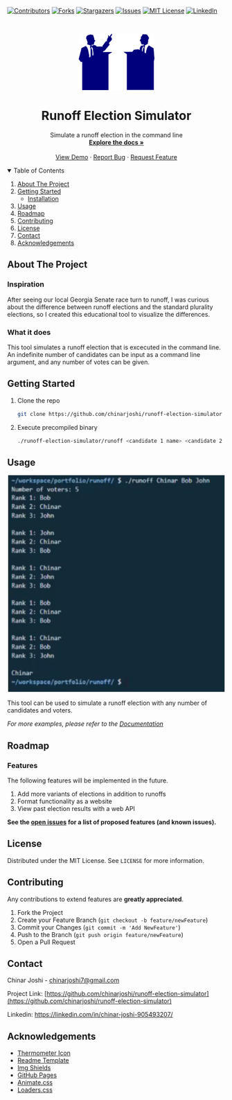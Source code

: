 [![Contributors][contributors-shield]][contributors-url]
[![Forks][forks-shield]][forks-url]
[![Stargazers][stars-shield]][stars-url]
[![Issues][issues-shield]][issues-url]
[![MIT License][license-shield]][license-url]
[![LinkedIn][linkedin-shield]][linkedin-url]

<!-- PROJECT LOGO -->
<br />
    
<p align="center">
  <a href="https://github.com/chinarjoshi/runoff-election-simulator">
    <img src="images/logo.svg" alt="Logo" width="175" height="130">
  </a>

  <h1 align="center">Runoff Election Simulator</h1>

  <p align="center">
    Simulate a runoff election in the command line
    <br />
    <a href="https://github.com/chinarjoshi/runoff-election-simulator"><strong>Explore the docs »</strong></a>
    <br />
    <br />
    <a href="https://youtu.be/_txWoqk76nA">View Demo</a>
    ·
    <a href="https://github.com/chinarjoshi/runoff-election-simulator">Report Bug</a>
    ·
    <a href="https://github.com/chinarjoshi/runoff-election-simulator">Request Feature</a>
  </p>
</p>

<!-- TABLE OF CONTENTS -->
<details open="open">
  <summary>Table of Contents</summary>
  <ol>
    <li>
      <a href="#about-the-project">About The Project</a>
    </li>
    <li>
      <a href="#getting-started">Getting Started</a>
      <ul>
        <li><a href="#installation">Installation</a></li>
      </ul>
    </li>
    <li><a href="#usage">Usage</a></li>
    <li><a href="#roadmap">Roadmap</a></li>
    <li><a href="#contributing">Contributing</a></li>
    <li><a href="#license">License</a></li>
    <li><a href="#contact">Contact</a></li>
    <li><a href="#acknowledgements">Acknowledgements</a></li>
  </ol>
</details>


<!-- ABOUT THE PROJECT -->
## About The Project

### Inspiration
After seeing our local Georgia Senate race turn to runoff, I was curious about the difference between runoff elections and the standard plurality elections, so I created this educational tool to visualize the differences.

### What it does
This tool simulates a runoff election that is excecuted in the command line. An indefinite number of candidates can be input as a command line argument, and any number of votes can be given.


## Getting Started

1. Clone the repo
   ```sh
   git clone https://github.com/chinarjoshi/runoff-election-simulator
   ```
2. Execute precompiled binary
   ```sh
   ./runoff-election-simulator/runoff <candidate 1 name> <candidate 2 name> ...
   ```

<!-- USAGE EXAMPLES -->
## Usage

<p align="center">
  <a href="https://github.com/chinarjoshi/runoff-election-simulator">
    <img src="images/output.png" alt="example-image" width=500 height=500>
  </a>
</p>

This tool can be used to simulate a runoff election with any number of candidates and voters.

_For more examples, please refer to the [Documentation](https://github.com/chinarjoshi/runoff-election-simulator)_

<!-- ROADMAP -->
## Roadmap

### Features
The following features will be implemented in the future.
1. Add more variants of elections in addition to runoffs
2. Format functionality as a website
3. View past election results with a web API

__See the [open issues](https://github.com/chinarjoshi/runoff-election-simulator) for a list of proposed features (and known issues).__


<!-- LICENSE -->
## License

Distributed under the MIT License. See `LICENSE` for more information.


<!-- CONTRIBUTING -->
## Contributing

Any contributions to extend features are **greatly appreciated**.

1. Fork the Project
2. Create your Feature Branch (`git checkout -b feature/newFeature`)
3. Commit your Changes (`git commit -m 'Add NewFeature'`)
4. Push to the Branch (`git push origin feature/newFeature`)
5. Open a Pull Request

<!-- CONTACT -->
## Contact

Chinar Joshi - chinarjoshi7@gmail.com

Project Link: [https://github.com/chinarjoshi/runoff-election-simulator](https://github.com/chinarjoshi/runoff-election-simulator)

Linkedin: https://linkedin.com/in/chinar-joshi-905493207/

<!-- ACKNOWLEDGEMENTS -->
## Acknowledgements
* [Thermometer Icon](https://dndi.org/diseases/covid-19/target-product-profile/)
* [Readme Template](https://github.com/othneildrew/Best-README-Template)
* [Img Shields](https://shields.io)
* [GitHub Pages](https://pages.github.com)
* [Animate.css](https://daneden.github.io/animate.css)
* [Loaders.css](https://connoratherton.com/loaders)

<!-- MARKDOWN LINKS & IMAGES -->
<!-- https://www.markdownguide.org/basic-syntax/#reference-style-links -->
[contributors-shield]: https://img.shields.io/github/contributors/chinarjoshi/runoff-election-simulator?style=for-the-badge
[contributors-url]: https://github.com/chinarjoshi/runoff-election-simulator/graphs/contributors
[forks-shield]: https://img.shields.io/github/forks/chinarjoshi/runoff-election-simulator?style=for-the-badge
[forks-url]: https://github.com/chinarjoshi/runoff-election-simulator/network/members
[stars-shield]: https://img.shields.io/github/stars/chinarjoshi/runoff-election-simulator?style=for-the-badge
[stars-url]: https://github.com/chinarjoshi/runoff-election-simulator/stargazers
[issues-shield]: https://img.shields.io/github/issues/chinarjoshi/runoff-election-simulator?style=for-the-badge
[issues-url]: https://github.com/chinarjoshi/runoff-election-simulator/issues
[license-shield]: https://img.shields.io/github/license/chinarjoshi/runoff-election-simulator?style=for-the-badge
[license-url]: https://github.com/chinarjoshi/runoff-election-simulator/blob/master/LICENSE
[linkedin-shield]: https://img.shields.io/badge/-LinkedIn-black.svg?style=for-the-badge&logo=linkedin&colorB=555
[linkedin-url]: https://www.linkedin.com/in/chinar-joshi-905493207/
[product-screenshot]: images/screenshot.png
